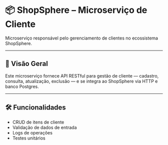 # 📦 ShopSphere – Microserviço de Cliente

Microserviço responsável pelo gerenciamento de clientes no ecossistema ShopSphere.

---

## 📝 Visão Geral

Este microserviço fornece API RESTful para gestão de cliente — cadastro, consulta, atualização, exclusão — e se integra ao ShopSphere via HTTP e banco Postgres.

---

## 🛠 Funcionalidades

- CRUD de itens de cliente  
- Validação de dados de entrada  
- Logs de operações  
- Testes unitários
